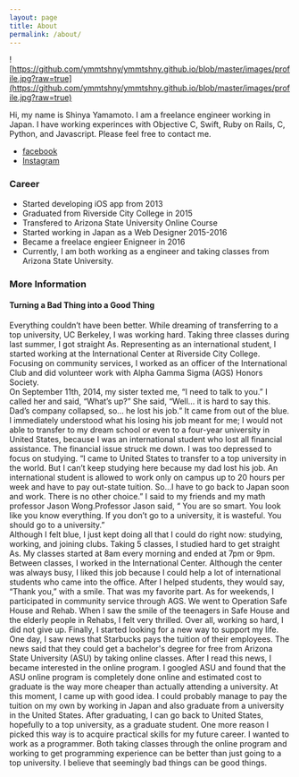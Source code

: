 ```yaml
---
layout: page
title: About
permalink: /about/
---
```


![https://github.com/ymmtshny/ymmtshny.github.io/blob/master/images/profile.jpg?raw=true](https://github.com/ymmtshny/ymmtshny.github.io/blob/master/images/profile.jpg?raw=true)

Hi, my name is Shinya Yamamoto. I am a freelance engineer working in Japan. I have working experinces with Objective C, Swift, Ruby on Rails, C, Python, and Javascript. Please feel free to contact me. 
* [facebook](https://www.facebook.com/shinya.yamamoto.7106)
* [Instagram](https://www.instagram.com/ymmtshnyview/)

### Career

* Started developing iOS app from 2013
* Graduated from Riverside City College in 2015
* Transfered to Arizona State University Online Course
* Started working in Japan as a Web Designer 2015-2016
* Became a freelace engieer Enigneer in 2016
* Currently, I am both working as a engineer and taking classes from Arizona State University.


### More Information

#### Turning a Bad Thing into a Good Thing  
  Everything couldn’t have been better. While dreaming of transferring to a top university, UC Berkeley, I was working hard. Taking three classes during last summer, I got straight As. Representing as an international student, I started working at the International Center at Riverside City College. Focusing on community services, I worked as an officer of the International Club and did volunteer work with Alpha Gamma Sigma (AGS) Honors Society.  
  On September 11th, 2014, my sister texted me, “I need to talk to you.” I called her and said, “What’s up?” She said, “Well… it is hard to say this. Dad’s company collapsed, so… he lost his job.” It came from out of the blue. I immediately understood what his losing his job meant for me; I would not able to transfer to my dream school or even to a four-year university in United States, because I was an international student who lost all financial assistance. The financial issue struck me down. I was too depressed to focus on studying. 
“I came to United States to transfer to a top university in the world. But I can’t keep studying here because my dad lost his job. An international student is allowed to work only on campus up to 20 hours per week and have to pay out-state tuition. So…I have to go back to Japan soon and work. There is no other choice.” I said to my friends and my math professor Jason Wong.Professor Jason said, “ You are so smart. You look like you know everything. If you don’t go to a university, it is wasteful. You should go to a university.”  
  Although I felt blue, I just kept doing all that I could do right now: studying, working, and joining clubs. Taking 5 classes, I studied hard to get straight As. My classes started at 8am every morning and ended at 7pm or 9pm. Between classes, I worked in the International Center. Although the center was always busy, I liked this job because I could help a lot of international students who came into the office. After I helped students, they would say, “Thank you,” with a smile. That was my favorite part. As for weekends, I participated in community service through AGS. We went to Operation Safe House and Rehab. When I saw the smile of the teenagers in Safe House and the elderly people in Rehabs, I felt very thrilled. Over all, working so hard, I did not give up. Finally, I started looking for a new way to support my life.  
  One day, I saw news that Starbucks pays the tuition of their employees. The news said that they could get a bachelor's degree for free from Arizona State University (ASU) by taking online classes. After I read this news, I became interested in the online program. I googled ASU and found that the ASU online program is completely done online and estimated cost to graduate is the way more cheaper than actually attending a university. At this moment, I came up with good idea. I could probably manage to pay the tuition on my own by working in Japan and also graduate from a university in the United States. After graduating, I can go back to United States, hopefully to a top university, as a graduate student. One more reason I picked this way is to acquire practical skills for my future career. I wanted to work as a programmer. Both taking classes through the online program and working to get programming experience can be better than just going to a top university. I believe that seemingly bad things can be good things.  
